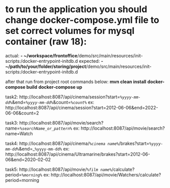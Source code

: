
# to run the application you should change docker-compose.yml file to set correct volumes for mysql container (raw 18): 
actual: **- ~/workspace/frontoffice**/demo/src/main/resources/init-scripts:/docker-entrypoint-initdb.d
expected: **- ~/path/to/your/folder/storing/project**/demo/src/main/resources/init-scripts:/docker-entrypoint-initdb.d






after that run from project root commands below:
**mvn clean install**
**docker-compose build**
**docker-compose up**




task2: http://localhost:8087/api/cinema/session?start=_`%yyyy-mm-dd%`_&end=_`%yyyy-mm-dd%`_&count=_`%count%`_
ex: http://localhost:8087/api/cinema/session?start=2012-06-06&end=2022-06-06&count=2

task3: http://localhost:8087/api/movie/search?name=_`%searchName_or_pattern%`_
ex: http://localhost:8087/api/movie/search?name=Watch

task4: http://localhost:8087/api/cinema/_`%cinema name%`_/brakes?start=_`%yyyy-mm-dd%`_&end=_`%yyyy-mm-dd%`
ex: http://localhost:8087/api/cinema/Ultramarine/brakes?start=2012-06-06&end=2020-02-02

task5: http://localhost:8087/api/movie/_`%film name%`_/calculate?period=_`%morning%`_
ex: http://localhost:8087/api/movie/Watchers/calculate?period=morning
